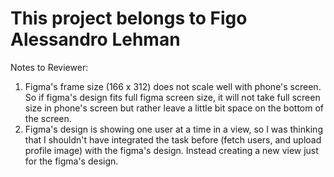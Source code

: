 #  This project belongs to Figo Alessandro Lehman

Notes to Reviewer:
1. Figma's frame size (166 x 312) does not scale well with phone's screen. So if figma's design fits full figma screen size, it will not take full screen size in phone's screen but rather leave a little bit space on the bottom of the screen.
2. Figma's design is showing one user at a time in a view, so I was thinking that I shouldn't have integrated the task before (fetch users, and upload profile image) with the figma's design. Instead creating a new view just for the figma's design.
